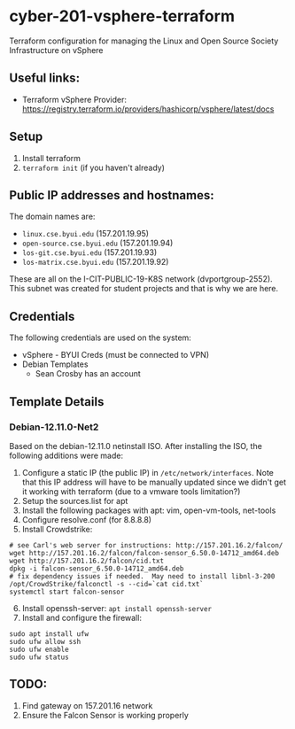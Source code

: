 # cyber-201-vsphere-terraform

Terraform configuration for managing the Linux and Open Source Society Infrastructure on vSphere

## Useful links:

* Terraform vSphere Provider: https://registry.terraform.io/providers/hashicorp/vsphere/latest/docs

## Setup

1. Install terraform
2. `terraform init` (if you haven't already)

## Public IP addresses and hostnames:

The domain names are: 
* `linux.cse.byui.edu` (157.201.19.95)
* `open-source.cse.byui.edu` (157.201.19.94)
* `los-git.cse.byui.edu` (157.201.19.93)
* `los-matrix.cse.byui.edu` (157.201.19.92)

These are all on the I-CIT-PUBLIC-19-K8S network (dvportgroup-2552).  This subnet was created for student projects and that is why we are here.

## Credentials

The following credentials are used on the system:

* vSphere - BYUI Creds (must be connected to VPN)
* Debian Templates
   * Sean Crosby has an account

## Template Details

### Debian-12.11.0-Net2

Based on the debian-12.11.0 netinstall ISO.  After installing the ISO, the following additions were made:
1. Configure a static IP (the public IP) in `/etc/network/interfaces`.  Note that this IP address will have to be manually updated since we didn't get it working with terraform (due to a vmware tools limitation?)
2. Setup the sources.list for apt
3. Install the following packages with apt: vim, open-vm-tools, net-tools
4. Configure resolve.conf (for 8.8.8.8)
5. Install Crowdstrike:
```
# see Carl's web server for instructions: http://157.201.16.2/falcon/
wget http://157.201.16.2/falcon/falcon-sensor_6.50.0-14712_amd64.deb
wget http://157.201.16.2/falcon/cid.txt
dpkg -i falcon-sensor_6.50.0-14712_amd64.deb
# fix dependency issues if needed.  May need to install libnl-3-200
/opt/CrowdStrike/falconctl -s --cid=`cat cid.txt`
systemctl start falcon-sensor
```
6. Install openssh-server: `apt install openssh-server`
7. Install and configure the firewall:
```
sudo apt install ufw
sudo ufw allow ssh
sudo ufw enable
sudo ufw status
```

## TODO:
1. Find gateway on 157.201.16 network
2. Ensure the Falcon Sensor is working properly
